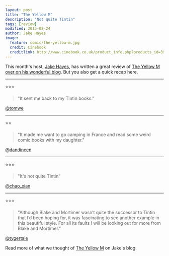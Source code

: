 ```yaml
---
layout: post
title: "The Yellow M"
description: "Not quite Tintin"
tags: [review]
modified: 2015-08-24
author: Jake Hayes
image:
  feature: comic/the-yellow-m.jpg
  credit: Cinebook
  creditlink: http://www.cinebook.co.uk/product_info.php?products_id=3957&osCsid=d71a1998704e379738ef2c708bf937de
---
```


This month's host, [Jake Hayes](https://twitter.com/tygertale), has written a great review of [The Yellow M over on his wonderful blog](http://tygertale.com/2015/08/23/comic-book-club-the-yellow-m-by-edgar-p-jacobs/). But you also get a quick recap here.

***

:star::star::star:

> "It sent me back to my Tintin books."

[@tomwe](https://twitter.com/tomwe/)

***

:star::star:

>"It made me want to go camping in France and read some weird comic books with my daughter."

[@dandineen](https://twitter.com/dandineen)

***

:star::star::star:

> "It's not quite Tintin"

[@chao_xian](https://twitter.com/chao_xian)

***

:star::star::star:

> "Although Blake and Mortimer wasn’t quite the successor to Tintin that I’d been hoping for, it was fascinating to see another example in this beautiful style. For all its faults I will be looking out for more from Blake and Mortimer."

[@tygertale](https://twitter.com/tygertale)

Read more of what we thought of [The Yellow M](http://tygertale.com/2015/08/23/comic-book-club-the-yellow-m-by-edgar-p-jacobs/) on Jake's blog.
